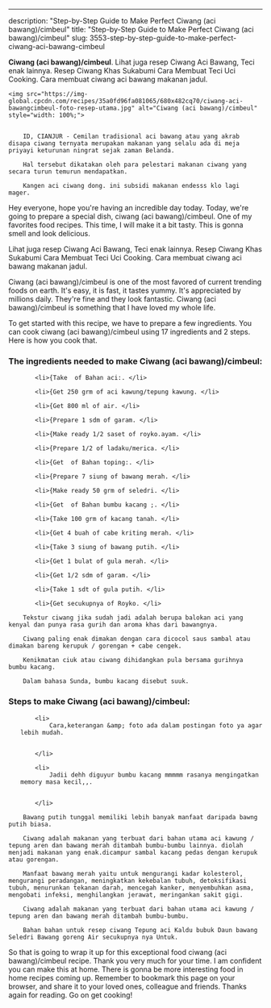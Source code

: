 ---
description: "Step-by-Step Guide to Make Perfect Ciwang (aci bawang)/cimbeul"
title: "Step-by-Step Guide to Make Perfect Ciwang (aci bawang)/cimbeul"
slug: 3553-step-by-step-guide-to-make-perfect-ciwang-aci-bawang-cimbeul

<p>
	<strong>Ciwang (aci bawang)/cimbeul</strong>. 
	Lihat juga resep Ciwang Aci Bawang, Teci enak lainnya. Resep Ciwang Khas Sukabumi Cara Membuat Teci Uci Cooking. Cara membuat ciwang aci bawang makanan jadul.
</p>
<p>
	
	<img src="https://img-global.cpcdn.com/recipes/35a0fd96fa081065/680x482cq70/ciwang-aci-bawangcimbeul-foto-resep-utama.jpg" alt="Ciwang (aci bawang)/cimbeul" style="width: 100%;">
	
	
		ID, CIANJUR - Cemilan tradisional aci bawang atau yang akrab disapa ciwang ternyata merupakan makanan yang selalu ada di meja priyayi keturunan ningrat sejak zaman Belanda.
	
		Hal tersebut dikatakan oleh para pelestari makanan ciwang yang secara turun temurun mendapatkan.
	
		Kangen aci ciwang dong. ini subsidi makanan endesss klo lagi mager.
	
</p>
<p>
	Hey everyone, hope you're having an incredible day today. Today, we're going to prepare a special dish, ciwang (aci bawang)/cimbeul. One of my favorites food recipes. This time, I will make it a bit tasty. This is gonna smell and look delicious.
</p>
	
<p>
	Lihat juga resep Ciwang Aci Bawang, Teci enak lainnya. Resep Ciwang Khas Sukabumi Cara Membuat Teci Uci Cooking. Cara membuat ciwang aci bawang makanan jadul.
</p>
<p>
	Ciwang (aci bawang)/cimbeul is one of the most favored of current trending foods on earth. It's easy, it is fast, it tastes yummy. It's appreciated by millions daily. They're fine and they look fantastic. Ciwang (aci bawang)/cimbeul is something that I have loved my whole life.
</p>

<p>
To get started with this recipe, we have to prepare a few ingredients. You can cook ciwang (aci bawang)/cimbeul using 17 ingredients and 2 steps. Here is how you cook that.
</p>

<h3>The ingredients needed to make Ciwang (aci bawang)/cimbeul:</h3>

<ol>
	
		<li>{Take  of Bahan aci:. </li>
	
		<li>{Get 250 grm of aci kawung/tepung kawung. </li>
	
		<li>{Get 800 ml of air. </li>
	
		<li>{Prepare 1 sdm of garam. </li>
	
		<li>{Make ready 1/2 saset of royko.ayam. </li>
	
		<li>{Prepare 1/2 of ladaku/merica. </li>
	
		<li>{Get  of Bahan toping:. </li>
	
		<li>{Prepare 7 siung of bawang merah. </li>
	
		<li>{Make ready 50 grm of seledri. </li>
	
		<li>{Get  of Bahan bumbu kacang ;. </li>
	
		<li>{Take 100 grm of kacang tanah. </li>
	
		<li>{Get 4 buah of cabe kriting merah. </li>
	
		<li>{Take 3 siung of bawang putih. </li>
	
		<li>{Get 1 bulat of gula merah. </li>
	
		<li>{Get 1/2 sdm of garam. </li>
	
		<li>{Take 1 sdt of gula putih. </li>
	
		<li>{Get secukupnya of Royko. </li>
	
</ol>
<p>
	
		Tekstur ciwang jika sudah jadi adalah berupa balokan aci yang kenyal dan punya rasa gurih dan aroma khas dari bawangnya.
	
		Ciwang paling enak dimakan dengan cara dicocol saus sambal atau dimakan bareng kerupuk / gorengan + cabe cengek.
	
		Kenikmatan ciuk atau ciwang dihidangkan pula bersama gurihnya bumbu kacang.
	
		Dalam bahasa Sunda, bumbu kacang disebut suuk.
	
</p>

<h3>Steps to make Ciwang (aci bawang)/cimbeul:</h3>

<ol>
	
		<li>
			Cara,keterangan &amp; foto ada dalam postingan foto ya agar lebih mudah.
			
			
		</li>
	
		<li>
			Jadii dehh diguyur bumbu kacang mmmmm rasanya mengingatkan memory masa kecil,,.
			
			
		</li>
	
</ol>

<p>
	
		Bawang putih tunggal memiliki lebih banyak manfaat daripada bawng putih biasa.
	
		Ciwang adalah makanan yang terbuat dari bahan utama aci kawung / tepung aren dan bawang merah ditambah bumbu-bumbu lainnya. diolah menjadi makanan yang enak.dicampur sambal kacang pedas dengan kerupuk atau gorengan.
	
		Manfaat bawang merah yaitu untuk mengurangi kadar kolesterol, mengurangi peradangan, meningkatkan kekebalan tubuh, detoksifikasi tubuh, menurunkan tekanan darah, mencegah kanker, menyembuhkan asma, mengobati infeksi, menghilangkan jerawat, meringankan sakit gigi.
	
		Ciwang adalah makanan yang terbuat dari bahan utama aci kawung / tepung aren dan bawang merah ditambah bumbu-bumbu.
	
		Bahan bahan untuk resep ciwang Tepung aci Kaldu bubuk Daun bawang Seledri Bawang goreng Air secukupnya nya Untuk.
	
</p>

<p>
	So that is going to wrap it up for this exceptional food ciwang (aci bawang)/cimbeul recipe. Thank you very much for your time. I am confident you can make this at home. There is gonna be more interesting food in home recipes coming up. Remember to bookmark this page on your browser, and share it to your loved ones, colleague and friends. Thanks again for reading. Go on get cooking!
</p>

